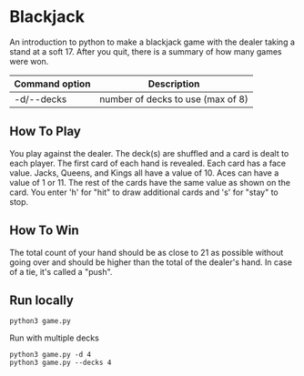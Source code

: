 # Blackjack
An introduction to python to make a blackjack game with the dealer taking a stand at a soft 17. After you quit, there is a summary of how many games were won.

|Command option|Description|
|---|---|
|-d/--decks|number of decks to use (max of 8)|

## How To Play
You play against the dealer. The deck(s) are shuffled and a card is dealt to each player. The first card of each hand is revealed. Each card has a face value. Jacks, Queens, and Kings all have a value of 10. Aces can have a value of 1 or 11. The rest of the cards have the same value as shown on the card. You enter 'h' for "hit" to draw additional cards and 's' for "stay" to stop.  

## How To Win
The total count of your hand should be as close to 21 as possible without going over and should be higher than the total of the dealer's hand. In case of a tie, it's called a "push".

## Run locally
```
python3 game.py
```

Run with multiple decks
```
python3 game.py -d 4
python3 game.py --decks 4
```
  